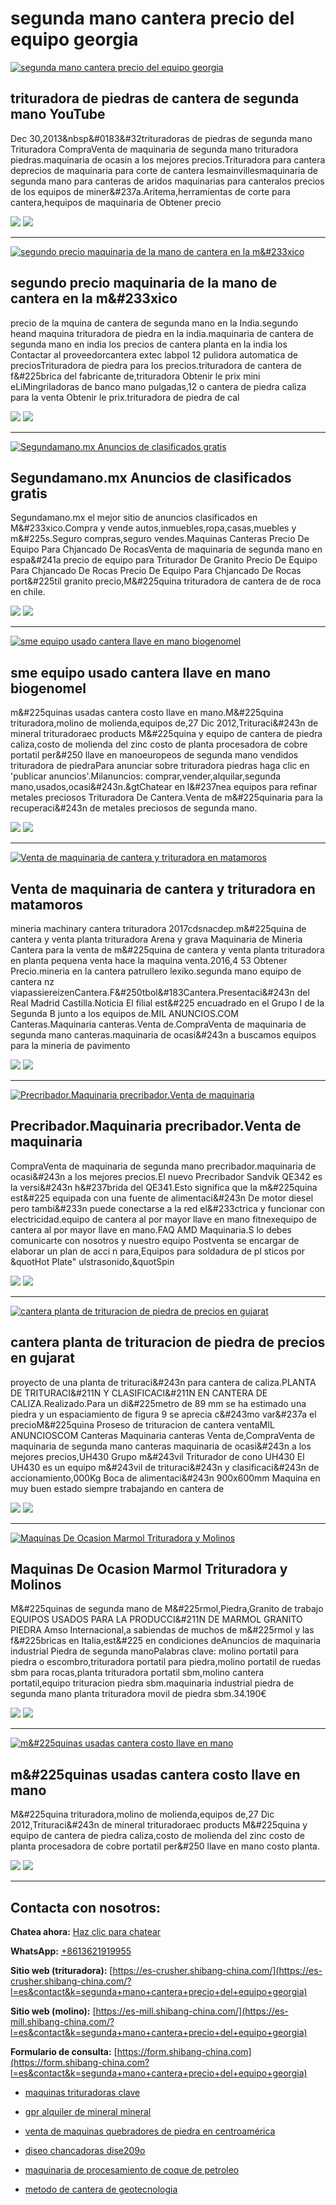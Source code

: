 # segunda mano cantera precio del equipo georgia

<a href="https://swt.shibang-china.com/?l=es&img&k=segunda+mano+cantera+precio+del+equipo+georgia" target="_blank">![segunda mano cantera precio del equipo georgia](http://static.shibang-china.com/all-800x300/512.jpg)</a>

## trituradora de piedras de cantera de segunda mano YouTube
Dec 30,2013&nbsp&#0183&#32trituradoras de piedras de segunda mano Trituradora CompraVenta de maquinaria de segunda mano trituradora piedras.maquinaria de ocasin a los mejores precios.Trituradora para cantera deprecios de maquinaria para corte de cantera lesmainvillesmaquinaria de segunda mano para canteras de aridos maquinarias para canteralos precios de los equipos de miner&#237a.Aritema,herramientas de corte para cantera,hequipos de maquinaria de Obtener precio


<a href="https://whatsapp.shibangsoft.com/WhatsApp.php" target="_blank" title="WhatsApp">![](http://static.shibang-china.com/icon/whatsapp.png)</a> <a href="https://swt.shibang-china.com/?l=es&icon&k=segunda+mano+cantera+precio+del+equipo+georgia" target="_blank">![](http://static.shibang-china.com/icon/chat-es.png)</a>

---

<a href="https://swt.shibang-china.com/?l=es&img&k=segunda+mano+cantera+precio+del+equipo+georgia" target="_blank">![segundo precio maquinaria de la mano de cantera en la m&#233xico](http://static.shibang-china.com/all-800x300/278.jpg)</a>

## segundo precio maquinaria de la mano de cantera en la m&#233xico
precio de la mquina de cantera de segunda mano en la India.segundo heand maquina trituradora de piedra en la india.maquinaria de cantera de segunda mano en india los precios de cantera planta en la india los Contactar al proveedorcantera extec labpol 12 pulidora automatica de preciosTrituradora de piedra para los precios.trituradora de cantera de f&#225brica del fabricante de,trituradora Obtenir le prix mini eLiMingriladoras de banco mano pulgadas,12 o cantera de piedra caliza para la venta Obtenir le prix.trituradora de piedra de cal


<a href="https://whatsapp.shibangsoft.com/WhatsApp.php" target="_blank" title="WhatsApp">![](http://static.shibang-china.com/icon/whatsapp.png)</a> <a href="https://swt.shibang-china.com/?l=es&icon&k=segunda+mano+cantera+precio+del+equipo+georgia" target="_blank">![](http://static.shibang-china.com/icon/chat-es.png)</a>

---

<a href="https://swt.shibang-china.com/?l=es&img&k=segunda+mano+cantera+precio+del+equipo+georgia" target="_blank">![Segundamano.mx Anuncios de clasificados gratis](http://static.shibang-china.com/all-800x300/947.jpg)</a>

## Segundamano.mx Anuncios de clasificados gratis
Segundamano.mx el mejor sitio de anuncios clasificados en M&#233xico.Compra y vende autos,inmuebles,ropa,casas,muebles y m&#225s.Seguro compras,seguro vendes.Maquinas Canteras Precio De Equipo Para Chjancado De RocasVenta de maquinaria de segunda mano en espa&#241a precio de equipo para Triturador De Granito Precio De Equipo Para Chjancado De Rocas Precio De Equipo Para Chjancado De Rocas port&#225til granito precio,M&#225quina trituradora de cantera de de roca en chile.


<a href="https://whatsapp.shibangsoft.com/WhatsApp.php" target="_blank" title="WhatsApp">![](http://static.shibang-china.com/icon/whatsapp.png)</a> <a href="https://swt.shibang-china.com/?l=es&icon&k=segunda+mano+cantera+precio+del+equipo+georgia" target="_blank">![](http://static.shibang-china.com/icon/chat-es.png)</a>

---

<a href="https://swt.shibang-china.com/?l=es&img&k=segunda+mano+cantera+precio+del+equipo+georgia" target="_blank">![sme equipo usado cantera llave en mano biogenomel](http://static.shibang-china.com/all-800x300/201.jpg)</a>

## sme equipo usado cantera llave en mano biogenomel
m&#225quinas usadas cantera costo llave en mano.M&#225quina trituradora,molino de molienda,equipos de,27 Dic 2012,Trituraci&#243n de mineral trituradoraec products M&#225quina y equipo de cantera de piedra caliza,costo de molienda del zinc costo de planta procesadora de cobre portatil per&#250 llave en manoeuropeos de segunda mano vendidos trituradora de piedraPara anunciar sobre trituradora piedras haga clic en 'publicar anuncios'.Milanuncios: comprar,vender,alquilar,segunda mano,usados,ocasi&#243n.&gtChatear en l&#237nea equipos para refinar metales preciosos Trituradora De Cantera.Venta de m&#225quinaria para la recuperaci&#243n de metales preciosos de segunda mano.


<a href="https://whatsapp.shibangsoft.com/WhatsApp.php" target="_blank" title="WhatsApp">![](http://static.shibang-china.com/icon/whatsapp.png)</a> <a href="https://swt.shibang-china.com/?l=es&icon&k=segunda+mano+cantera+precio+del+equipo+georgia" target="_blank">![](http://static.shibang-china.com/icon/chat-es.png)</a>

---

<a href="https://swt.shibang-china.com/?l=es&img&k=segunda+mano+cantera+precio+del+equipo+georgia" target="_blank">![Venta de maquinaria de cantera y trituradora en matamoros](http://static.shibang-china.com/all-800x300/1021.jpg)</a>

## Venta de maquinaria de cantera y trituradora en matamoros
mineria machinary cantera trituradora 2017cdsnacdep.m&#225quina de cantera y venta planta trituradora Arena y grava Maquinaria de Mineria Cantera para la venta de m&#225quina de cantera y venta planta trituradora en planta pequena venta hace la maquina venta.2016,4 53 Obtener Precio.mineria en la cantera patrullero lexiko.segunda mano equipo de cantera nz viapassiereizenCantera.F&#250tbol&#183Cantera.Presentaci&#243n del Real Madrid Castilla.Noticia El filial est&#225 encuadrado en el Grupo I de la Segunda B junto a los equipos de.MIL ANUNCIOS.COM Canteras.Maquinaria canteras.Venta de.CompraVenta de maquinaria de segunda mano canteras.maquinaria de ocasi&#243n a buscamos equipos para la mineria de pavimento


<a href="https://whatsapp.shibangsoft.com/WhatsApp.php" target="_blank" title="WhatsApp">![](http://static.shibang-china.com/icon/whatsapp.png)</a> <a href="https://swt.shibang-china.com/?l=es&icon&k=segunda+mano+cantera+precio+del+equipo+georgia" target="_blank">![](http://static.shibang-china.com/icon/chat-es.png)</a>

---

<a href="https://swt.shibang-china.com/?l=es&img&k=segunda+mano+cantera+precio+del+equipo+georgia" target="_blank">![Precribador.Maquinaria precribador.Venta de maquinaria](http://static.shibang-china.com/all-800x300/934.jpg)</a>

## Precribador.Maquinaria precribador.Venta de maquinaria
CompraVenta de maquinaria de segunda mano precribador.maquinaria de ocasi&#243n a los mejores precios.El nuevo Precribador Sandvik QE342 es la versi&#243n h&#237brida del QE341.Esto significa que la m&#225quina est&#225 equipada con una fuente de alimentaci&#243n De motor diesel pero tambi&#233n puede conectarse a la red el&#233ctrica y funcionar con electricidad.equipo de cantera al por mayor llave en mano fitnexequipo de cantera al por mayor llave en mano.FAQ AMD Maquinaria.S lo debes comunicarte con nosotros y nuestro equipo Postventa se encargar de elaborar un plan de acci n para,Equipos para soldadura de pl sticos por &quotHot Plate" ulstrasonido,&quotSpin


<a href="https://whatsapp.shibangsoft.com/WhatsApp.php" target="_blank" title="WhatsApp">![](http://static.shibang-china.com/icon/whatsapp.png)</a> <a href="https://swt.shibang-china.com/?l=es&icon&k=segunda+mano+cantera+precio+del+equipo+georgia" target="_blank">![](http://static.shibang-china.com/icon/chat-es.png)</a>

---

<a href="https://swt.shibang-china.com/?l=es&img&k=segunda+mano+cantera+precio+del+equipo+georgia" target="_blank">![cantera planta de trituracion de piedra de precios en gujarat](http://static.shibang-china.com/all-800x300/383.jpg)</a>

## cantera planta de trituracion de piedra de precios en gujarat
proyecto de una planta de trituraci&#243n para cantera de caliza.PLANTA DE TRITURACI&#211N Y CLASIFICACI&#211N EN CANTERA DE CALIZA.Realizado.Para un di&#225metro de 89 mm se ha estimado una piedra y un espaciamiento de figura 9 se aprecia c&#243mo var&#237a el precioM&#225quina Proseso de trituracion de cantera ventaMIL ANUNCIOSCOM Canteras Maquinaria canteras Venta de,CompraVenta de maquinaria de segunda mano canteras maquinaria de ocasi&#243n a los mejores precios,UH430 Grupo m&#243vil Triturador de cono UH430 El UH430 es un equipo m&#243vil de trituraci&#243n y clasificaci&#243n de accionamiento,000Kg Boca de alimentaci&#243n 900x600mm Maquina en muy buen estado siempre trabajando en cantera de


<a href="https://whatsapp.shibangsoft.com/WhatsApp.php" target="_blank" title="WhatsApp">![](http://static.shibang-china.com/icon/whatsapp.png)</a> <a href="https://swt.shibang-china.com/?l=es&icon&k=segunda+mano+cantera+precio+del+equipo+georgia" target="_blank">![](http://static.shibang-china.com/icon/chat-es.png)</a>

---

<a href="https://swt.shibang-china.com/?l=es&img&k=segunda+mano+cantera+precio+del+equipo+georgia" target="_blank">![Maquinas De Ocasion Marmol Trituradora y Molinos](http://static.shibang-china.com/all-800x300/729.jpg)</a>

## Maquinas De Ocasion Marmol Trituradora y Molinos
M&#225quinas de segunda mano de M&#225rmol,Piedra,Granito de trabajo EQUIPOS USADOS PARA LA PRODUCCI&#211N DE MARMOL GRANITO PIEDRA Amso Internacional,a sabiendas de muchos de m&#225rmol y las f&#225bricas en Italia,est&#225 en condiciones deAnuncios de maquinaria industrial Piedra de segunda manoPalabras clave: molino portatil para piedra o escombro,trituradora portatil para piedra,molino portatil de ruedas sbm para rocas,planta trituradora portatil sbm,molino cantera portatil,equipo trituracion piedra sbm.maquinaria industrial piedra de segunda mano planta trituradora movil de piedra sbm.34.190€


<a href="https://whatsapp.shibangsoft.com/WhatsApp.php" target="_blank" title="WhatsApp">![](http://static.shibang-china.com/icon/whatsapp.png)</a> <a href="https://swt.shibang-china.com/?l=es&icon&k=segunda+mano+cantera+precio+del+equipo+georgia" target="_blank">![](http://static.shibang-china.com/icon/chat-es.png)</a>

---

<a href="https://swt.shibang-china.com/?l=es&img&k=segunda+mano+cantera+precio+del+equipo+georgia" target="_blank">![m&#225quinas usadas cantera costo llave en mano](http://static.shibang-china.com/all-800x300/875.jpg)</a>

## m&#225quinas usadas cantera costo llave en mano
M&#225quina trituradora,molino de molienda,equipos de,27 Dic 2012,Trituraci&#243n de mineral trituradoraec products M&#225quina y equipo de cantera de piedra caliza,costo de molienda del zinc costo de planta procesadora de cobre portatil per&#250 llave en mano costo planta.

<a href="https://whatsapp.shibangsoft.com/WhatsApp.php" target="_blank" title="WhatsApp">![](http://static.shibang-china.com/icon/whatsapp.png)</a> <a href="https://swt.shibang-china.com/?l=es&icon&k=segunda+mano+cantera+precio+del+equipo+georgia" target="_blank">![](http://static.shibang-china.com/icon/chat-es.png)</a>

---
## Contacta con nosotros:

**Chatea ahora:** [Haz clic para chatear](https://swt.shibang-china.com?l=es&contact&k=segunda+mano+cantera+precio+del+equipo+georgia)

**WhatsApp:**  [+8613621919955](https://whatsapp.shibangsoft.com/WhatsApp.php)

**Sitio web (trituradora):** [https://es-crusher.shibang-china.com/](https://es-crusher.shibang-china.com/?l=es&contact&k=segunda+mano+cantera+precio+del+equipo+georgia)

**Sitio web (molino):** [https://es-mill.shibang-china.com/](https://es-mill.shibang-china.com/?l=es&contact&k=segunda+mano+cantera+precio+del+equipo+georgia)

**Formulario de consulta:** [https://form.shibang-china.com](https://form.shibang-china.com?l=es&contact&k=segunda+mano+cantera+precio+del+equipo+georgia)

* [maquinas trituradoras clave](../83/maquinas%20trituradoras%20clave.md)

* [gpr alquiler de mineral mineral](../81/gpr%20alquiler%20de%20mineral%20mineral.md)

* [venta de maquinas quebradores de piedra en centroamérica](../82/venta%20de%20maquinas%20quebradores%20de%20piedra%20en%20centroam%C3%A9rica.md)

* [diseo chancadoras dise209o](../91/diseo%20chancadoras%20dise209o.md)

* [maquinaria de procesamiento de coque de petroleo](../89/maquinaria%20de%20procesamiento%20de%20coque%20de%20petroleo.md)

* [metodo de cantera de geotecnologia](../91/metodo%20de%20cantera%20de%20geotecnologia.md)